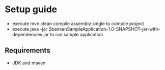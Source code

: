 # Setup guide

* execute mvn clean compile assembly:single to compile project
* execute java -jar SbankenSampleApplication-1.0-SNAPSHOT-jar-with-dependencies.jar  <clientId> <secret> <userId> to run sample application


## Requirements

* JDK and maven
